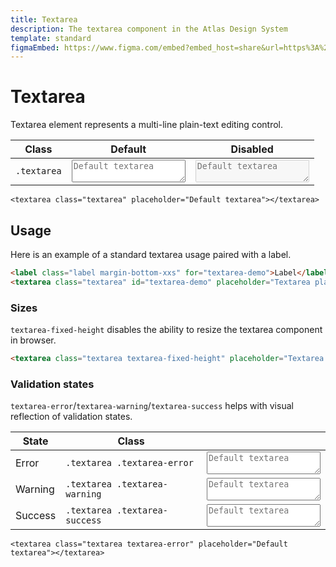 ```yaml
---
title: Textarea
description: The textarea component in the Atlas Design System
template: standard
figmaEmbed: https://www.figma.com/embed?embed_host=share&url=https%3A%2F%2Fwww.figma.com%2Ffile%2FuVA2amRR71yJZ0GS6RI6zL%2F%25F0%259F%258C%259E-Atlas-Design-Library%3Fnode-id%3D506%253A1176
---
```


# Textarea

Textarea element represents a multi-line plain-text editing control.

| Class       | Default                                                               | Disabled                                                                        |
| ----------- | --------------------------------------------------------------------- | ------------------------------------------------------------------------------- |
| `.textarea` | <textarea class="textarea" placeholder="Default textarea"></textarea> | <textarea class="textarea" placeholder="Default textarea" disabled ></textarea> |

```abut-html
<textarea class="textarea" placeholder="Default textarea"></textarea>
```

## Usage

Here is an example of a standard textarea usage paired with a label.

```html
<label class="label margin-bottom-xxs" for="textarea-demo">Label</label>
<textarea class="textarea" id="textarea-demo" placeholder="Textarea placeholder"></textarea>
```

### Sizes

`textarea-fixed-height` disables the ability to resize the textarea component in browser.

```html
<textarea class="textarea textarea-fixed-height" placeholder="Textarea placeholder"></textarea>
```

### Validation states

`textarea-error`/`textarea-warning`/`textarea-success` helps with visual reflection of validation states.

| State   | Class                         |                                                                                        |
| ------- | ----------------------------- | -------------------------------------------------------------------------------------- |
| Error   | `.textarea .textarea-error`   | <textarea class="textarea textarea-error" placeholder="Default textarea"></textarea>   |
| Warning | `.textarea .textarea-warning` | <textarea class="textarea textarea-warning" placeholder="Default textarea"></textarea> |
| Success | `.textarea .textarea-success` | <textarea class="textarea textarea-success" placeholder="Default textarea"></textarea> |

```abut-html
<textarea class="textarea textarea-error" placeholder="Default textarea"></textarea>
```
